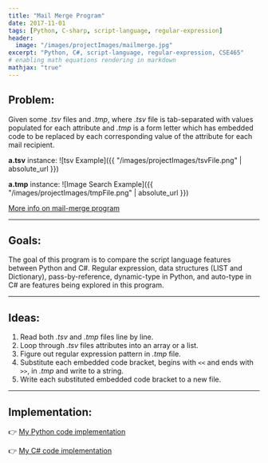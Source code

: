 ```yaml
---
title: "Mail Merge Program"
date: 2017-11-01
tags: [Python, C-sharp, script-language, regular-expression]
header:
  image: "/images/projectImages/mailmerge.jpg"
excerpt: "Python, C#, script-language, regular-expression, CSE465"
# enabling math equations rendering in markdown
mathjax: "true"
---
```

## Problem:
Given some *.tsv* files and *.tmp*, where *.tsv* file is tab-separated with values populated for each attribute and *.tmp* is a form letter which has embedded code to be replaced by each corresponding value of the attribute for each mail recipient.

**a.tsv** instance:
![tsv Example]({{ "/images/projectImages/tsvFile.png" | absolute_url }})

**a.tmp** instance:
![Image Search Example]({{ "/images/projectImages/tmpFile.png" | absolute_url }})

[More info on mail-merge program](https://github.com/kaiLiGit/Comparative-Language/tree/master/hw4_c%23_n_python)

___

## Goals:
The goal of this program is to compare the script language features between Python and C#. Regular expression, data structures (LIST and Dictionary), pass-by-reference, dynamic-type in Python, and auto-type in C# are features being explored in this program.
___

## Ideas:
1. Read both *.tsv* and *.tmp* files line by line.
2. Loop through *.tsv* files attributes into an array or a list.
3. Figure out regular expression pattern in *.tmp* file.
4. Substitute each embedded code bracket, begins with `<<` and ends with `>>`, in *.tmp* and write to a string.
5. Write each substituted embedded code bracket to a new file.

___

## Implementation:
:point_right: [My Python code implementation](https://github.com/kaiLiGit/Comparative-Language/blob/master/hw4_c%23_n_python/hw4.py)

:point_right: [My C# code implementation](https://github.com/kaiLiGit/Comparative-Language/blob/master/hw4_c%23_n_python/hw4.py)
